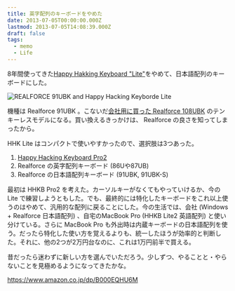 ```yaml
---
title: 英字配列のキーボードをやめた
date: 2013-07-05T00:00:00.000Z
lastmod: 2013-07-05T14:08:39.000Z
draft: false
tags:
  - memo
  - Life
---
```


8年間使ってきた[Happy Hakking Keyboard "Lite"](/posts/20051026/p01)をやめて、日本語配列のキーボードにした。

![REALFORCE 91UBK and Happy Hacking Keyborde Lite](@/assets/flickr/9213633093.jpg "REALFORCE 91UBK and Happy Hacking Keyborde Lite")

機種は Realforce 91UBK 。こないだ[会社用に買った Realforce 108UBK](/posts/20130214/p01) のテンキーレスモデルになる。買い換えるきっかけは、 Realforce の良さを知ってしまったから。

HHK Lite はコンパクトで使いやすかったので、選択肢は3つあった。

1. [Happy Hacking Keyboard Pro2](http://www.pfu.fujitsu.com/hhkeyboard/hhkbpro2/)
2. Realforce の英字配列キーボード (86Uや87UB)
3. Realforce の日本語配列キーボード (91UBK, 91UBK-S)

最初は HHKB Pro2 を考えた。カーソルキーがなくてもやっていけるか、今の Lite で練習しようともした。でも、最終的には特化したキーボードをこれ以上使うのはやめて、汎用的な配列に戻ることにした。今の生活では、会社 (Windows + Realforce 日本語配列) 、自宅のMacBook Pro (HHKB Lite2 英語配列) と使い分けている。さらに MacBook Pro も外出時は内蔵キーボードの日本語配列を使う。だったら特化した使い方を覚えるよりも、統一したほうが効率的と判断した。それに、他の2つが2万円台なのに、これは1万円前半で買える。

昔だったら迷わずに新しい方を選んでいただろう。少しずつ、やることと・やらないことを見極めるようになってきたかな。

<https://www.amazon.co.jp/dp/B000EQHU6M>
